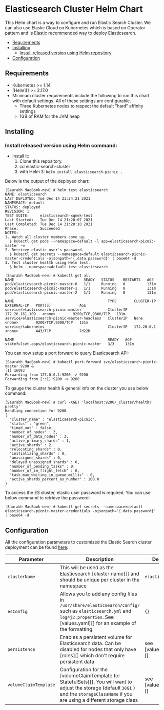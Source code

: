 # Elasticsearch Cluster Helm Chart


This Helm chart is a way to configure and run Elastic Search Cluster. We can also use Elastic Cloud on Kubernetes which is based on Operator pattern and is Elastic recommended way to deploy Elasticsearch. 


- [Requirements](#requirements)
- [Installing](#installing)
  - [Install released version using Helm repository](#install-released-version-using-helm-repository)
- [Configuration](#configuration)
## Requirements

* Kubernetes >= 1.14
* [Helm][] >= 2.17.0
* Minimum cluster requirements include the following to run this chart with
default settings. All of these settings are configurable.
  * Three Kubernetes nodes to respect the default "hard" affinity settings
  * 1GB of RAM for the JVM heap

## Installing

### Install released version using Helm command:

* Install it:
  1. Clone this repository.
  2. cd elastic-search-cluster
  3. with Helm 3: `helm install elasticsearch-picnic .`

Below is the output of the deployed chart:

```
[Saurabh MacBook-new] # helm test elasticsearch
NAME: elasticsearch
LAST DEPLOYED: Tue Dec 14 21:24:21 2021
NAMESPACE: default
STATUS: deployed
REVISION: 1
TEST SUITE:     elasticsearch-xqmek-test
Last Started:   Tue Dec 14 21:28:07 2021
Last Completed: Tue Dec 14 21:28:10 2021
Phase:          Succeeded
NOTES:
1. Watch all cluster members come up.
  $ kubectl get pods --namespace=default -l app=elasticsearch-picnic-master -w
2. Retrieve elastic user's password.
  $ kubectl get secrets --namespace=default elasticsearch-picnic-master-credentials -ojsonpath='{.data.password}' | base64 -d
3. Test cluster health using Helm test.
  $ helm --namespace=default test elasticsearch
```

```
[Saurabh MacBook-new] # kubectl get all
NAME                                READY   STATUS    RESTARTS   AGE
pod/elasticsearch-picnic-master-0   1/1     Running   0          131m
pod/elasticsearch-picnic-master-1   1/1     Running   0          131m
pod/elasticsearch-picnic-master-2   1/1     Running   0          131m

NAME                                           TYPE        CLUSTER-IP       EXTERNAL-IP   PORT(S)             AGE
service/elasticsearch-picnic-master            ClusterIP   172.20.161.109   <none>        9200/TCP,9300/TCP   131m
service/elasticsearch-picnic-master-headless   ClusterIP   None             <none>        9200/TCP,9300/TCP   131m
service/kubernetes                             ClusterIP   172.20.0.1       <none>        443/TCP             7d22h

NAME                                           READY   AGE
statefulset.apps/elasticsearch-picnic-master   3/3     131m
```

You can now setup a port forward to query Elasticsearch API:

```
[Saurabh MacBook-new] # kubectl port-forward svc/elasticsearch-picnic-master 9200 &
[1] 16093
Forwarding from 127.0.0.1:9200 -> 9200
Forwarding from [::1]:9200 -> 9200
```

To gauge the cluster health & general info on the cluster you use below command:
```
[Saurabh MacBook-new] # curl -XGET 'localhost:9200/_cluster/health?pretty'
Handling connection for 9200
{
  "cluster_name" : "elasticsearch-picnic",
  "status" : "green",
  "timed_out" : false,
  "number_of_nodes" : 3,
  "number_of_data_nodes" : 3,
  "active_primary_shards" : 1,
  "active_shards" : 2,
  "relocating_shards" : 0,
  "initializing_shards" : 0,
  "unassigned_shards" : 0,
  "delayed_unassigned_shards" : 0,
  "number_of_pending_tasks" : 0,
  "number_of_in_flight_fetch" : 0,
  "task_max_waiting_in_queue_millis" : 0,
  "active_shards_percent_as_number" : 100.0
}
```

To access the ES cluster, elastic user password is required. You can use below command to retrieve the password:

```
[Saurabh MacBook-new] # kubectl get secrets --namespace=default elasticsearch-picnic-master-credentials -ojsonpath='{.data.password}' | base64 -d
```


## Configuration

All the configuration parameters to customized the Elastic Search cluster deployment can be found [here](https://github.com/elastic/helm-charts/tree/main/elasticsearch#configuration): 

| Parameter                          | Description                                                                                                                                                                                                                                                                                                       | Default                                          |
|------------------------------------|-------------------------------------------------------------------------------------------------------------------------------------------------------------------------------------------------------------------------------------------------------------------------------------------------------------------|--------------------------------------------------|
| `clusterName`                      | This will be used as the Elasticsearch [cluster.name][] and should be unique per cluster in the namespace                                                                                                                                                                                                         | `elasticsearch`                                  |
| `esConfig`                         | Allows you to add any config files in `/usr/share/elasticsearch/config/` such as `elasticsearch.yml` and `log4j2.properties`. See [values.yaml][] for an example of the formatting                                                                                                                                | `{}`                                             |
| `persistence`                      | Enables a persistent volume for Elasticsearch data. Can be disabled for nodes that only have [roles][] which don't require persistent data                                                                                                                                                                        | see [values.yaml][]                              |
| `volumeClaimTemplate`              | Configuration for the [volumeClaimTemplate for StatefulSets][]. You will want to adjust the storage (default `30Gi` ) and the `storageClassName` if you are using a different storage class                                                                                                                       | see [values.yaml][]                              |
